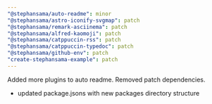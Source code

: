 ```yaml
---
"@stephansama/auto-readme": minor
"@stephansama/astro-iconify-svgmap": patch
"@stephansama/remark-asciinema": patch
"@stephansama/alfred-kaomoji": patch
"@stephansama/catppuccin-rss": patch
"@stephansama/catppuccin-typedoc": patch
"@stephansama/github-env": patch
"create-stephansama-example": patch
---
```


Added more plugins to auto readme. Removed patch dependencies.

- updated package.jsons with new packages directory structure
